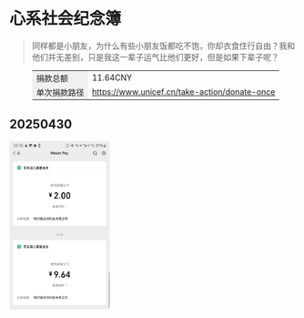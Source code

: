 # 心系社会纪念簿

> 同样都是小朋友，为什么有些小朋友饭都吃不饱，你却衣食住行自由？我和他们并无差别，只是我这一辈子运气比他们更好，但是如果下辈子呢？

<figure class="table" style="width:1200px;">
      <table>
        <tbody>
          <tr>
            <td style="background-color:#f0f0f0;">捐款总额</td>
            <td>11.64CNY</td>
          </tr>
          <tr>
            <td style="background-color:#f0f0f0;">单次捐款路径</td>
            <td><a href="https://www.unicef.cn/take-action/donate-once" target="_blank">https://www.unicef.cn/take-action/donate-once</a></td>
          </tr>
        </tbody>
      </table>
    </figure>

## 20250430

<img src="R03Files/R0320250430.jpg" width="35%" />
